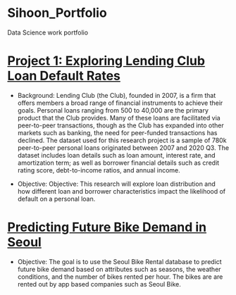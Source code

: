 # Sihoon_Portfolio
Data Science work portfolio

# [Project 1: Exploring Lending Club Loan Default Rates](https://github.com/soltaniehha/Business-Analytics-Toolbox/blob/master/docs/team-projects/Summer-2021/B2-Team7-Exploring-Lending-Club-Loan-Default-Rates.ipynb)
* Background: Lending Club (the Club), founded in 2007, is a firm that offers members a broad range of financial instruments to achieve their goals. Personal loans ranging from 500 to 40,000 are the primary product that the Club provides. Many of these loans are facilitated via peer-to-peer transactions, though as the Club has expanded into other markets such as banking, the need for peer-funded transactions has declined. The dataset used for this research project is a sample of 780k peer-to-peer personal loans originated between 2007 and 2020 Q3. The dataset includes loan details such as loan amount, interest rate, and amortization term; as well as borrower financial details such as credit rating score, debt-to-income ratios, and annual income.

* Objective: Objective: This research will explore loan distribution and how different loan and borrower characteristics impact the likelihood of default on a personal loan.

# [Predicting Future Bike Demand in Seoul](https://github.com/Sihoon-Daniel/Past_Projects/blob/main/02-Predicting-Seoul-Bike-Demand/A-Team5-Predicting-Seoul-Bike-Demand.ipynb)

* Objective: The goal is to use the Seoul Bike Rental database to predict future bike demand based on attributes such as seasons, the weather conditions, and the number of bikes rented per hour. The bikes are are rented out by app based companies such as Seoul Bike.
